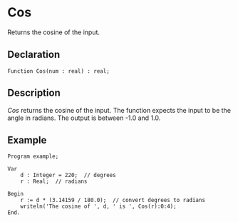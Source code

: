 # Cos

Returns the cosine of the input.

## Declaration

    Function Cos(num : real) : real;

## Description

*Cos* returns the cosine of the input. The function expects the input to
be the angle in radians. The output is between -1.0 and 1.0.

## Example ##

```
Program example;

Var
    d : Integer = 220;  // degrees
    r : Real;  // radians

Begin
    r := d * (3.14159 / 180.0);  // convert degrees to radians
    writeln('The cosine of ', d, ' is ', Cos(r):0:4);
End.
```

